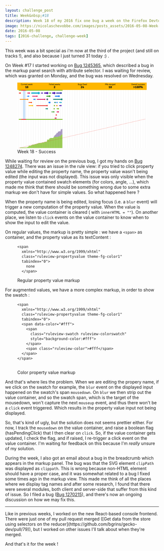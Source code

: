 ```yaml
---
layout: challenge_post
title: Week&nbsp;#18
description: Week 18 of my 2016 fix one bug a week on the Firefox Devtools
image: https://nicolaschevobbe.com/images/posts_assets/2016-05-08-Week-18/challenge.png
date: 2016-05-08
tags: [2016-challenge, challenge-week]
---
```


This week was a bit special as i'm now at the third of the project (and still on tracks !), and also because I just turned 31 today :) .

On Week #17 I started working on [Bug 1245365](https://bugzilla.mozilla.org/show_bug.cgi?id=1245365), which described a bug in the markup panel search with attribute selector. I was waiting for review, which was granted on Monday, and the bug was resolved on Wednesday.

<figure>
  <img src="/images/posts_assets/2016-05-08-Week-18/challenge.png" alt="Bugzilla Timeline - Week 18">
  <figcaption>Week 18 - Success</figcaption>
</figure>

While waiting for review on the previous bug, I got my hands on [Bug 1248274](https://bugzilla.mozilla.org/show_bug.cgi?id=1248274). There was an issue in the rule view: if you tried to click property value while editing the property name, the property value wasn't being edited (the input was not displayed). This issue was only visible when the property value contained swatch elements (for colors, angle, …), which made me think that there should be something wrong due to some extra markup we don't have for simple values. So what happened here ?

When the property name is being edited, losing focus (i.e. a `blur` event) will trigger a new computation of the property value. When the value is computed, the value container is cleared ( with `innerHTML = ""`). On another place, we listen to `click` events on the value container to know when to show the input to edit the value.

On regular values, the markup is pretty simple : we have a `<span>` as container, and the property value as its textContent :

<figure>
<pre><code>&lt;span
  xmlns="http://www.w3.org/1999/xhtml"
  class="ruleview-propertyvalue theme-fg-color1"
  tabindex="0"&gt;
    none
  &lt;/span&gt;
</code></pre>
<figcaption>Regular property value markup</figcaption>
</figure>

For augmented values, we have a more complex markup, in order to show the swatch :

<figure>
<pre><code>&lt;span
  xmlns="http://www.w3.org/1999/xhtml"
  class="ruleview-propertyvalue theme-fg-color1"
  tabindex="0"&gt;
  &lt;span data-color="#fff"&gt;
    &lt;span
      class="ruleview-swatch ruleview-colorswatch"
      style="background-color:#fff"&gt;
    &lt;/span&gt;
    &lt;span class="ruleview-color"&gt;#fff&lt;/span&gt;
  &lt;/span&gt;
&lt;/span&gt;
</code>
</pre>
<figcaption>Color property value markup</figcaption>
</figure>

And that's where lies the problem. When we are editing the propery name, if we click on the swatch for example, the `blur` event on the displayed input happened on the swatch's span `mousedown`. On `blur` we then strip out the value container, and so the swatch span, which is the target of the mousedown, won't capture the next `mouseup` event, and thus there won't be a `click` event triggered. Which results in the property value input not being displayed.

So, that's kind of ugly, but the solution does not seems prettier either. For now, I track the `mousedown` on the value container, and raise a boolean flag (hasPendingClick) that I then clear on `click`. So, if the value container gets updated, I check the flag, and if raised, I re-trigger a click event on the value container.
I'm waiting for feedback on this because I'm *really* unsure of my solution.

During the week, I also got an email about a bug in the breadcrumb which appears in the markup panel. The bug was that the SVG element `clipPath` was displayed as `clippath`. This is wrong because non-HTML element should have a proper case, and it was somewhat related to a bug I fixed some times ago in the markup view. This made me think of all the places where we display tag names and after some research, I found that there were several modules, both client and server-side that suffer from this kind of issue. So I filed a bug ([Bug 1270215](https://bugzilla.mozilla.org/show_bug.cgi?id=1270215)), and there's now an ongoing discussion on how we may fix this.

<hr>
Like in previous weeks, I worked on the new React-based console frontend. There were just one of my pull request merged ([Get data from the store using selectors on the reducer](https://github.com/bgrins/gecko-dev/pull/79)), but I worked on other issues I'll talk about when they're merged.

And that's it for the week !
